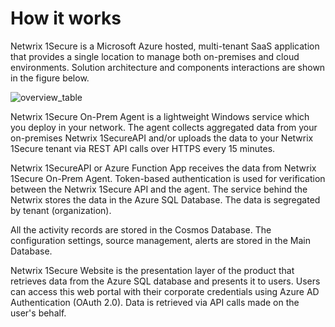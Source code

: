 # How it works

Netwrix 1Secure is a Microsoft Azure hosted, multi-tenant SaaS application that provides a single location to manage both on-premises and cloud environments. Solution architecture and components interactions are shown in the figure below.

![overview_table](/img/product_docs/1secure/admin/overview_table.png)

Netwrix 1Secure On-Prem Agent is a lightweight Windows service which you deploy in your network. The agent collects aggregated data from your on-premises Netwrix 1SecureAPI and/or uploads the data to your Netwrix 1Secure tenant via REST API calls over HTTPS every 15 minutes.

Netwrix 1SecureAPI or Azure Function App receives the data from Netwrix 1Secure On-Prem Agent. Token-based authentication is used for verification between the Netwrix 1Secure API and the agent. The service behind the Netwrix stores the data in the Azure SQL Database. The data is segregated by tenant (organization).

All the activity records are stored in the Cosmos Database. The configuration settings, source management, alerts are stored in the Main Database.

Netwrix 1Secure Website is the presentation layer of the product that retrieves data from the Azure SQL database and presents it to users. Users can access this web portal with their corporate credentials using Azure AD Authentication (OAuth 2.0). Data is retrieved via API calls made on the user's behalf.
